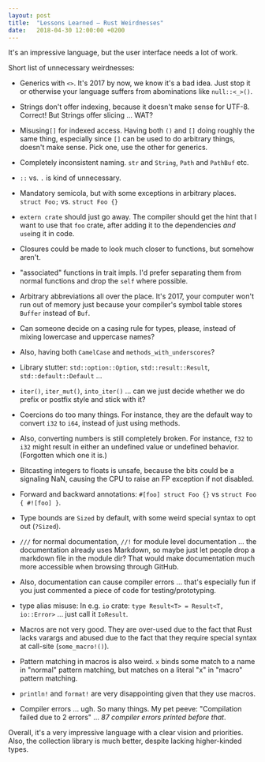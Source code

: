 ```yaml
---
layout: post
title:  "Lessons Learned – Rust Weirdnesses"
date:   2018-04-30 12:00:00 +0200
---
```


It's an impressive language, but the user interface needs a lot of work.

Short list of unnecessary weirdnesses:

- Generics with `<>`. It's 2017 by now, we know it's a bad idea.
  Just stop it or otherwise your language suffers from abominations like `null::<_>()`.

- Strings don't offer indexing, because it doesn't make sense for UTF-8.
  Correct! But Strings offer slicing ... WAT?

- Misusing`[]` for indexed access. Having both `()` and `[]` doing roughly the
  same thing, especially since `[]` can be used to do arbitrary things, doesn't
  make sense. Pick one, use the other for generics.

- Completely inconsistent naming. `str` and `String`, `Path` and `PathBuf` etc.

- `::` vs. `.` is kind of unnecessary.

- Mandatory semicola, but with some exceptions in arbitrary places.
  `struct Foo;` vs. `struct Foo {}`

- `extern crate` should just go away. The compiler should get the hint that I
  want to use that `foo` crate, after adding it to the dependencies _and_
  `use`ing it in code.

- Closures could be made to look much closer to functions, but somehow aren't.

- "associated" functions in trait impls. I'd prefer separating them from normal
  functions and drop the `self` where possible.

- Arbitrary abbreviations all over the place. It's 2017, your computer won't run
  out of memory just because your compiler's symbol table stores `Buffer`
  instead of `Buf`.

- Can someone decide on a casing rule for types, please, instead of mixing
  lowercase and uppercase names?

- Also, having both `CamelCase` and `methods_with_underscores`?

- Library stutter: `std::option::Option`, `std::result::Result`,
  `std::default::Default` ...

- `iter()`, `iter_mut()`, `into_iter()` ... can we just decide whether we do
  prefix or postfix style and stick with it?

- Coercions do too many things. For instance, they are the default way to
  convert `i32` to `i64`, instead of just using methods.

- Also, converting numbers is still completely broken. For instance, `f32` to
  `i32` might result in either an undefined value or undefined behavior.
  (Forgotten which one it is.)

- Bitcasting integers to floats is unsafe, because the bits could be a signaling
  NaN, causing the CPU to raise an FP exception if not disabled.

- Forward and backward annotations:
  `#[foo] struct Foo {}` vs `struct Foo { #![foo] }`.

- Type bounds are `Sized` by default, with some weird special syntax to opt out
  (`?Sized`).

- `///` for normal documentation, `//!` for module level documentation ...
  the documentation already uses Markdown, so maybe just let people drop a
  markdown file in the module dir? That would make documentation much more
  accessible when browsing through GitHub.

- Also, documentation can cause compiler errors ... that's especially fun if you
  just commented a piece of code for testing/prototyping.

- type alias misuse: In e.g. `io` crate: `type Result<T> = Result<T, io::Error>`
  ... just call it `IoResult`.

- Macros are not very good. They are over-used due to the fact that Rust lacks
  varargs and abused due to the fact that they require special syntax at
  call-site (`some_macro!()`).

- Pattern matching in macros is also weird. `x` binds some match to a name in
  "normal" pattern matching, but matches on a literal "x" in "macro" pattern
  matching.

- `println!` and `format!` are very disappointing given that they use macros.

- Compiler errors ... ugh. So many things. My pet peeve: "Compilation failed due
  to 2 errors" ... _87 compiler errors printed before that_.

Overall, it's a very impressive language with a clear vision and priorities.
Also, the collection library is much better, despite lacking higher-kinded types.
